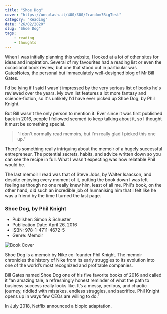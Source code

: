```yaml
---
title: "Shoe Dog"
cover: "https://unsplash.it/400/300/?random?BigTest"
category: "Reading"
date: "26/02/2020"
slug: "Shoe Dog"
tags:
    - reading
    - thoughts
---
```


<!--- NOTE: I initially picked this because it was on literally everyone's list. Glad I did. --->

When I was initially planning this website, I looked at a lot of other sites for ideas and inspiration. Several of my favourites had a reading list or even the occasional book review, but one that stood out in particular was [GatesNotes](https://www.gatesnotes.com/), the personal but immaculately well-designed blog of Mr Bill Gates. 

I'd be lying if I said I wasn't impressed by the very serious list of books he's reviewed over the years. My own list features a lot more fantasy and science-fiction, so it's unlikely I'd have ever picked up Shoe Dog, by Phil Knight.

But Bill wasn't the only person to mention it. Ever since it was first published back in 2016, people I followed seemed to keep talking about it, so I thought it must be something special.

<blockquote>"I don't normally read memoirs, but I'm really glad I picked this one up."</blockquote>

There's something really intriguing about the memoir of a hugely successful entrepreneur. The potential secrets, habits, and advice written down so you can see the recipe in full. What I wasn't expecting was how relatable Phil would be. 

 The last memoir I read was that of Steve Jobs, by Walter Isaacson, and despite enjoying every moment of it, putting the book down I was left feeling as though no one really knew him, least of all me. Phil's book, on the other hand, did such an incredible job of humanising him that I felt like he was a friend by the time I turned the last page.

<div class="book-info">
    <div class="left">
        <h3>Shoe Dog, by Phil Knight</h3>
        <ul>
            <li>Publisher: Simon & Schuster</li>
            <li>Publication Date: April 26, 2016</li>
            <li>ISBN: 978-1-4711-4672-5</li>
            <li>Genre: Memoir</li>
        </ul>
    </div>
    <img class="cover" src="/Cover_Original_Shoe_Dog.jpg" alt="Book Cover" />
</div>

Shoe Dog is a memoir by Nike co-founder Phil Knight. The memoir chronicles the history of Nike from its early struggles to its evolution into one of the world’s most recognized and profitable companies.

Bill Gates named Shoe Dog one of his five favorite books of 2016 and called it “an amazing tale, a refreshingly honest reminder of what the path to business success really looks like. It’s a messy, perilous, and chaotic journey, riddled with mistakes, endless struggles, and sacrifice. Phil Knight opens up in ways few CEOs are willing to do.”

In July 2018, Netflix announced a biopic adaptation.